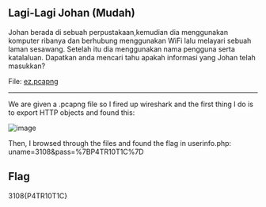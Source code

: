 ## Lagi-Lagi Johan (Mudah)

Johan berada di sebuah perpustakaan,kemudian dia menggunakan komputer ribanya dan berhubung menggunakan WiFi lalu melayari sebuah laman sesawang. Setelah itu dia menggunakan nama pengguna serta katalaluan. Dapatkan anda mencari tahu apakah informasi yang Johan telah masukkan?

File: [ez.pcapng](https://ctf.bahterasiber.my/files/a31cca4212528c0816a0cdd10b7df8f7/ez.pcapng?token=eyJ1c2VyX2lkIjo2NiwidGVhbV9pZCI6bnVsbCwiZmlsZV9pZCI6NDV9.ZO2QZQ.b3d2pB9LUfs5nePBLOr-Ou7ulQ8)

---

We are given a .pcapng file so I fired up wireshark and the first thing I do is to export HTTP objects and found this:

![image](https://github.com/OP-dash/BahteraSiber2023/assets/101493507/38c57285-1cfc-4e66-b07d-cc1c7f0bc48d)

Then, I browsed through the files and found the flag in userinfo.php:
uname=3108&pass=%7BP4TR10T1C%7D

Flag
---
3108{P4TR10T1C}
